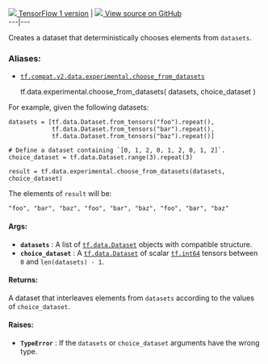 [ ![](https://tensorflow.google.cn/images/tf_logo_32px.png) TensorFlow 1
version](/versions/r1.15/api_docs/python/tf/data/experimental/choose_from_datasets)
|  [ ![](https://tensorflow.google.cn/images/GitHub-Mark-32px.png) View source
on GitHub
](https://github.com/tensorflow/tensorflow/blob/r2.0/tensorflow/python/data/experimental/ops/interleave_ops.py#L234-L274)  
---|---  
  
Creates a dataset that deterministically chooses elements from `datasets`.

### Aliases:

  * [`tf.compat.v2.data.experimental.choose_from_datasets`](/api_docs/python/tf/data/experimental/choose_from_datasets)

    
    
    tf.data.experimental.choose_from_datasets(
        datasets,
        choice_dataset
    )
    

For example, given the following datasets:

    
    
    datasets = [tf.data.Dataset.from_tensors("foo").repeat(),
                tf.data.Dataset.from_tensors("bar").repeat(),
                tf.data.Dataset.from_tensors("baz").repeat()]
    
    # Define a dataset containing `[0, 1, 2, 0, 1, 2, 0, 1, 2]`.
    choice_dataset = tf.data.Dataset.range(3).repeat(3)
    
    result = tf.data.experimental.choose_from_datasets(datasets, choice_dataset)
    

The elements of `result` will be:

    
    
    "foo", "bar", "baz", "foo", "bar", "baz", "foo", "bar", "baz"
    

#### Args:

  * **`datasets`** : A list of [`tf.data.Dataset`](https://tensorflow.google.cn/api_docs/python/tf/data/Dataset) objects with compatible structure.
  * **`choice_dataset`** : A [`tf.data.Dataset`](https://tensorflow.google.cn/api_docs/python/tf/data/Dataset) of scalar [`tf.int64`](https://tensorflow.google.cn/api_docs/python/tf#int64) tensors between `0` and `len(datasets) - 1`.

#### Returns:

A dataset that interleaves elements from `datasets` according to the values of
`choice_dataset`.

#### Raises:

  * **`TypeError`** : If the `datasets` or `choice_dataset` arguments have the wrong type.

